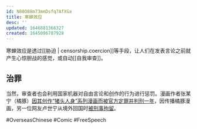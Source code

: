 ```yaml
---
id: N88O88m73mmDsfq7AfXGa
title: 寒蝉效应
desc: ''
updated: 1646881366327
created: 1645096787928
---
```


寒蝉效应是透过[[胁迫 | censorship.coercion]]等手段，让人们在发表言论之前就产生心惊胆战的感觉，或自动[[自我审查]]。


## 治罪

当然，审查者也会利用国家机器对自由言论和创作的行为进行惩罚。漫画作者张某宁（橘豚）[因其创作“猪头人身”系列漫画而被官方定罪并判刑一年](https://chinadigitaltimes.net/chinese/614670.html)，因传播橘豚漫画，另一位网友卢世宁从境外回国时[被刑事拘留](https://chinadigitaltimes.net/chinese/658019.html)。


#OverseasChinese #Comic #FreeSpeech 